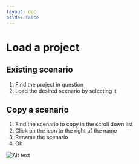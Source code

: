 ```yaml
---
layout: doc
aside: false
---
```


# Load a project

## Existing scenario

1. Find the project in question
2. Load the desired scenario by selecting it

## Copy a scenario

1. Find the scenario to copy in the scroll down list
2. Click on the icon to the right of the name
3. Rename the scenario
4. Ok

![Alt text](/load_project_1.png)

